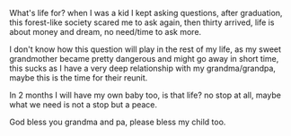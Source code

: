 What's life for? when I was a kid I kept asking questions, after graduation, this forest-like society scared me to ask again, then thirty arrived, life is about money and dream, no need/time to ask more.

I don't know how this question will play in the rest of my life, as my sweet grandmother became pretty dangerous and might go away in short time, this sucks as I have a very deep relationship with my grandma/grandpa, maybe this is the time for their reunit.

In 2 months I will have my own baby too, is that life? no stop at all, maybe what we need is not a stop but a peace.

God bless you grandma and pa, please bless my child too.